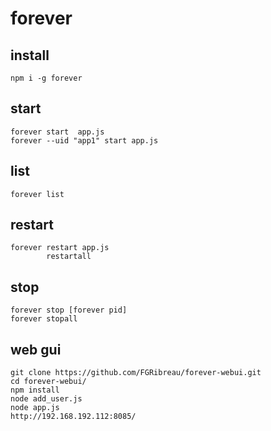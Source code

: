 # forever

## install
    npm i -g forever
    
## start
    forever start  app.js
    forever --uid "app1" start app.js

## list
    forever list

## restart
    forever restart app.js
            restartall

##  stop 
    forever stop [forever pid]
    forever stopall
    
## web gui
    git clone https://github.com/FGRibreau/forever-webui.git
    cd forever-webui/
    npm install
    node add_user.js
    node app.js
    http://192.168.192.112:8085/